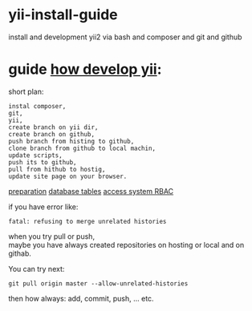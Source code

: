 # yii-install-guide
install and development yii2 via bash and composer and git and github

##
guide [how develop yii](https://github.com/dev-phoenix/yii-install-guide/blob/master/yii-install-manual.md):
=====

short plan:
```
instal composer,
git,
yii,
create branch on yii dir,
create branch on github,
push branch from histing to github,
clone branch from github to local machin,
update scripts,
push its to github,
pull from hithub to hostig,
update site page on your browser.
```

[preparation](https://github.com/dev-phoenix/yii-install-guide/blob/master/yii-install-manual.md)
[database tables](https://github.com/dev-phoenix/yii-install-guide/blob/master/yii2-advanced--based-steps.md)
[access system RBAC](https://github.com/dev-phoenix/yii-install-guide/blob/master/yii2-advanced--roles-rbac.md)

if you have error like:
```
fatal: refusing to merge unrelated histories
```
when you try pull or push,<br/>
maybe you have always created repositories on hosting or local and on githab.

You can try next:
```
git pull origin master --allow-unrelated-histories
```
then how always: add, commit, push, ... etc.